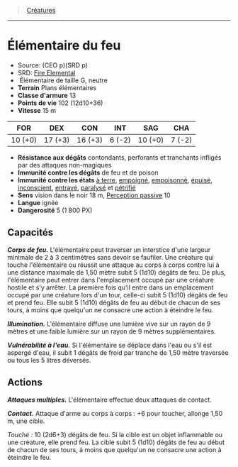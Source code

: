 ﻿> [Créatures](hd_monsters.md)

---

# Élémentaire du feu

- Source: (CEO p)(SRD p)
- SRD: [Fire Elemental](srd_monsters_fire_elemental.md)
-  Élémentaire de taille G, neutre
- **Terrain** Plans élémentaires
- **Classe d'armure** 13
- **Points de vie** 102 (12d10+36)
- **Vitesse** 15 m

|FOR|DEX|CON|INT|SAG|CHA|
|---|---|---|---|---|---|
|10 (+0)|17 (+3)|16 (+3)| 6 (-2)|10 (+0)| 7 (-2)|

- **Résistance aux dégâts** contondants, perforants et tranchants infligés par des attaques non-magiques
- **Immunité contre les dégâts** de feu et de poison
- **Immunité contre les états** [à terre](hd_conditions_a_terre.md), [empoigné](hd_conditions_empoigne.md), [empoisonné](hd_conditions_empoisonne.md), [épuisé](hd_conditions_fatigue_et_epuisement.md), [inconscient](hd_conditions_inconscient.md), [entravé](hd_conditions_entrave.md), [paralysé](hd_conditions_paralyse.md) et [pétrifié](hd_conditions_petrifie.md)
- **Sens** vision dans le noir 18 m, [Perception passive](hd_abilities_dexterity_perception_passive.md) 10
- **Langue** ignée
- **Dangerosité** 5 (1 800 PX)

## Capacités

**_Corps de feu._** L'élémentaire peut traverser un interstice d'une largeur minimale de 2 à 3 centimètres sans devoir se faufiler. Une créature qui touche l'élémentaire ou réussit une attaque au corps à corps contre lui à une distance maximale de 1,50 mètre subit 5 (1d10) dégâts de feu. De plus, l'élémentaire peut entrer dans l'emplacement occupé par une créature hostile et s'y arrêter. La première fois qu'il entre dans un emplacement occupé par une créature lors d'un tour, celle-ci subit 5 (1d10) dégâts de feu et prend feu. Elle subit 5 (1d10) dégâts de feu au début de chacun de ses tours, à moins que quelqu'un ne consacre une action à éteindre le feu.

**_Illumination._** L'élémentaire diffuse une lumière vive sur un rayon de 9 mètres et une faible lumière sur un rayon de 9 mètres supplémentaires.

**_Vulnérabilité à l'eau._** Si l'élémentaire se déplace dans l'eau ou s'il est aspergé d'eau, il subit 1 dégâts de froid par tranche de 1,50 mètre traversée ou tous les 5 litres déversés.

## Actions

**_Attaques multiples._** L'élémentaire effectue deux attaques de contact.

**_Contact._** Attaque d'arme au corps à corps : +6 pour toucher, allonge 1,50 m, une cible.

_Touché :_ 10 (2d6+3) dégâts de feu. Si la cible est un objet inflammable ou une créature, elle prend feu. La cible subit 5 (1d10) dégâts de feu au début de chacun de ses tours, à moins que quelqu'un ne consacre une action à éteindre le feu.

